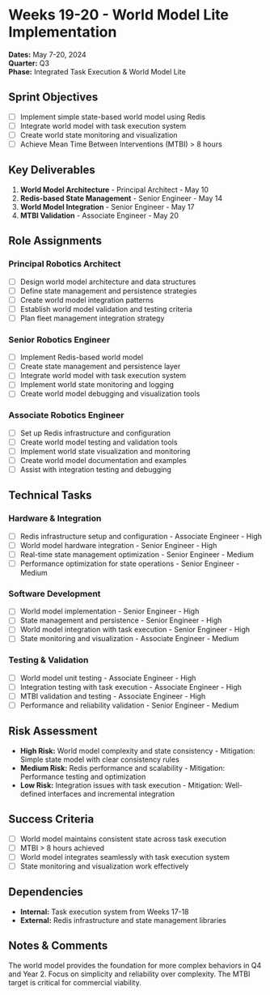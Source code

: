 # Weeks 19-20 - World Model Lite Implementation
**Dates:** May 7-20, 2024  
**Quarter:** Q3  
**Phase:** Integrated Task Execution & World Model Lite

## Sprint Objectives
- [ ] Implement simple state-based world model using Redis
- [ ] Integrate world model with task execution system
- [ ] Create world state monitoring and visualization
- [ ] Achieve Mean Time Between Interventions (MTBI) > 8 hours

## Key Deliverables
1. **World Model Architecture** - Principal Architect - May 10
2. **Redis-based State Management** - Senior Engineer - May 14
3. **World Model Integration** - Senior Engineer - May 17
4. **MTBI Validation** - Associate Engineer - May 20

## Role Assignments

### Principal Robotics Architect
- [ ] Design world model architecture and data structures
- [ ] Define state management and persistence strategies
- [ ] Create world model integration patterns
- [ ] Establish world model validation and testing criteria
- [ ] Plan fleet management integration strategy

### Senior Robotics Engineer
- [ ] Implement Redis-based world model
- [ ] Create state management and persistence layer
- [ ] Integrate world model with task execution system
- [ ] Implement world state monitoring and logging
- [ ] Create world model debugging and visualization tools

### Associate Robotics Engineer
- [ ] Set up Redis infrastructure and configuration
- [ ] Create world model testing and validation tools
- [ ] Implement world state visualization and monitoring
- [ ] Create world model documentation and examples
- [ ] Assist with integration testing and debugging

## Technical Tasks

### Hardware & Integration
- [ ] Redis infrastructure setup and configuration - Associate Engineer - High
- [ ] World model hardware integration - Senior Engineer - High
- [ ] Real-time state management optimization - Senior Engineer - Medium
- [ ] Performance optimization for state operations - Senior Engineer - Medium

### Software Development
- [ ] World model implementation - Senior Engineer - High
- [ ] State management and persistence - Senior Engineer - High
- [ ] World model integration with task execution - Senior Engineer - High
- [ ] State monitoring and visualization - Associate Engineer - Medium

### Testing & Validation
- [ ] World model unit testing - Associate Engineer - High
- [ ] Integration testing with task execution - Associate Engineer - High
- [ ] MTBI validation and testing - Associate Engineer - High
- [ ] Performance and reliability validation - Senior Engineer - Medium

## Risk Assessment
- **High Risk:** World model complexity and state consistency - Mitigation: Simple state model with clear consistency rules
- **Medium Risk:** Redis performance and scalability - Mitigation: Performance testing and optimization
- **Low Risk:** Integration issues with task execution - Mitigation: Well-defined interfaces and incremental integration

## Success Criteria
- [ ] World model maintains consistent state across task execution
- [ ] MTBI > 8 hours achieved
- [ ] World model integrates seamlessly with task execution system
- [ ] State monitoring and visualization work effectively

## Dependencies
- **Internal:** Task execution system from Weeks 17-18
- **External:** Redis infrastructure and state management libraries

## Notes & Comments
The world model provides the foundation for more complex behaviors in Q4 and Year 2. Focus on simplicity and reliability over complexity. The MTBI target is critical for commercial viability.
